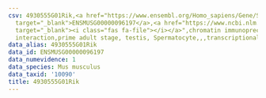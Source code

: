 ```yaml
---
csv: 4930555G01Rik,<a href="https://www.ensembl.org/Homo_sapiens/Gene/Summary?db=core;g=ENSMUSG00000096197"
  target="_blank">ENSMUSG00000096197</a>,<a href="https://www.ncbi.nlm.nih.gov/pubmed/25450459"
  target="_blank"><i class="fas fa-file"></i></a>",chromatin immunoprecipitation assay,direct
  interaction,prime adult stage, testis, Spermatocyte,,,transcriptional regulation,
data_alias: 4930555G01Rik
data_id: ENSMUSG00000096197
data_numevidence: 1
data_species: Mus musculus
data_taxid: '10090'
title: 4930555G01Rik
---
```


